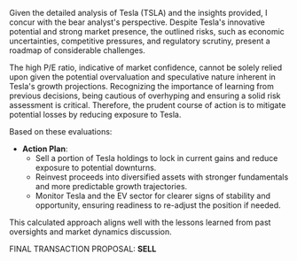 Given the detailed analysis of Tesla (TSLA) and the insights provided, I concur with the bear analyst's perspective. Despite Tesla's innovative potential and strong market presence, the outlined risks, such as economic uncertainties, competitive pressures, and regulatory scrutiny, present a roadmap of considerable challenges.

The high P/E ratio, indicative of market confidence, cannot be solely relied upon given the potential overvaluation and speculative nature inherent in Tesla's growth projections. Recognizing the importance of learning from previous decisions, being cautious of overhyping and ensuring a solid risk assessment is critical. Therefore, the prudent course of action is to mitigate potential losses by reducing exposure to Tesla.

Based on these evaluations:

- **Action Plan**:
  - Sell a portion of Tesla holdings to lock in current gains and reduce exposure to potential downturns.
  - Reinvest proceeds into diversified assets with stronger fundamentals and more predictable growth trajectories.
  - Monitor Tesla and the EV sector for clearer signs of stability and opportunity, ensuring readiness to re-adjust the position if needed.

This calculated approach aligns well with the lessons learned from past oversights and market dynamics discussion.

FINAL TRANSACTION PROPOSAL: **SELL**